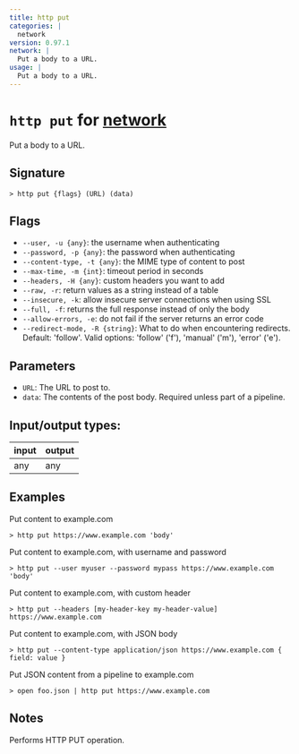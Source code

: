 ```yaml
---
title: http put
categories: |
  network
version: 0.97.1
network: |
  Put a body to a URL.
usage: |
  Put a body to a URL.
---
```

<!-- This file is automatically generated. Please edit the command in https://github.com/nushell/nushell instead. -->

# `http put` for [network](/commands/categories/network.md)

<div class='command-title'>Put a body to a URL.</div>

## Signature

```> http put {flags} (URL) (data)```

## Flags

 -  `--user, -u {any}`: the username when authenticating
 -  `--password, -p {any}`: the password when authenticating
 -  `--content-type, -t {any}`: the MIME type of content to post
 -  `--max-time, -m {int}`: timeout period in seconds
 -  `--headers, -H {any}`: custom headers you want to add
 -  `--raw, -r`: return values as a string instead of a table
 -  `--insecure, -k`: allow insecure server connections when using SSL
 -  `--full, -f`: returns the full response instead of only the body
 -  `--allow-errors, -e`: do not fail if the server returns an error code
 -  `--redirect-mode, -R {string}`: What to do when encountering redirects. Default: 'follow'. Valid options: 'follow' ('f'), 'manual' ('m'), 'error' ('e').

## Parameters

 -  `URL`: The URL to post to.
 -  `data`: The contents of the post body. Required unless part of a pipeline.


## Input/output types:

| input | output |
| ----- | ------ |
| any   | any    |

## Examples

Put content to example.com
```nu
> http put https://www.example.com 'body'

```

Put content to example.com, with username and password
```nu
> http put --user myuser --password mypass https://www.example.com 'body'

```

Put content to example.com, with custom header
```nu
> http put --headers [my-header-key my-header-value] https://www.example.com

```

Put content to example.com, with JSON body
```nu
> http put --content-type application/json https://www.example.com { field: value }

```

Put JSON content from a pipeline to example.com
```nu
> open foo.json | http put https://www.example.com

```

## Notes
Performs HTTP PUT operation.